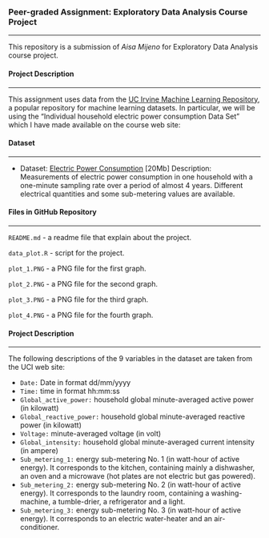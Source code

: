 ### **Peer-graded Assignment: Exploratory Data Analysis Course Project**

------
This repository is a submission of *Aisa Mijeno* for Exploratory Data Analysis course project.
<br>

#### **Project Description**
****
This assignment uses data from the [UC Irvine Machine Learning Repository](http://archive.ics.uci.edu/ml/index.php), a popular repository for machine learning datasets. In particular, we will be using the “Individual household electric power consumption Data Set” which I have made available on the course web site:
<br>

#### **Dataset**
****
* Dataset: [Electric Power Consumption](https://d396qusza40orc.cloudfront.net/exdata%2Fdata%2Fhousehold_power_consumption.zip) [20Mb]
Description: Measurements of electric power consumption in one household with a one-minute sampling rate over a period of almost 4 years. Different electrical quantities and some sub-metering values are available.

#### **Files in GitHub Repository**
****
`README.md` - a readme file that explain about the project.

`data_plot.R` - script for the project.

`plot_1.PNG` - a PNG file for the first graph.

`plot_2.PNG` - a PNG file for the second graph.

`plot_3.PNG` - a PNG file for the third graph.

`plot_4.PNG` - a PNG file for the fourth graph.

#### **Project Description**
****
The following descriptions of the 9 variables in the dataset are taken from the UCI web site:

* `Date:` Date in format dd/mm/yyyy
* `Time:` time in format hh:mm:ss
* `Global_active_power:` household global minute-averaged active power (in kilowatt)
* `Global_reactive_power:` household global minute-averaged reactive power (in kilowatt)
* `Voltage:` minute-averaged voltage (in volt)
* `Global_intensity:` household global minute-averaged current intensity (in ampere)
* `Sub_metering_1:` energy sub-metering No. 1 (in watt-hour of active energy). It corresponds to the kitchen, containing mainly a dishwasher, an oven and a microwave (hot plates are not electric but gas powered).
* `Sub_metering_2:` energy sub-metering No. 2 (in watt-hour of active energy). It corresponds to the laundry room, containing a washing-machine, a tumble-drier, a refrigerator and a light.
* `Sub_metering_3:` energy sub-metering No. 3 (in watt-hour of active energy). It corresponds to an electric water-heater and an air-conditioner.